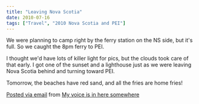 ```yaml
---
title: "Leaving Nova Scotia"
date: 2010-07-16
tags: ["Travel", "2010 Nova Scotia and PEI"]
---
```


We were planning to camp right by the ferry station on the NS side, but it's full. So we caught the 8pm ferry to PEI.

I thought we'd have lots of killer light for pics, but the clouds took care of that early. I got one of the sunset and a lighthouse just as we were leaving Nova Scotia behind and turning toward PEI.


Tomorrow, the beaches have red sand, and all the fries are home fries!

[Posted via email](http://posterous.com) from [My voice is in here somewhere](http://madbaker.posterous.com/leaving-nova-scotia)
